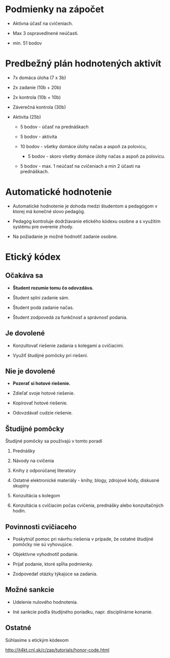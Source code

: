 # Podmienky na zápočet

  - Aktívna účasť na cvičeniach.

  - Max 3 ospravedlnené neúčasti.

  - min. 51 bodov

# Predbežný plán hodnotených aktivít

  - 7x domáca úloha (7 x 3b)

  - 2x zadanie (10b + 20b)

  - 2x kontrola (10b + 10b)

  - Záverečná kontrola (30b)

  - Aktivita (25b)
    
      - 5 bodov - účasť na prednáškach
    
      - 5 bodov - aktivita
    
      - 10 bodov - všetky domáce úlohy načas a aspoň za polovicu,
        
          - 5 bodov - skoro všetky domáce úlohy načas a aspoň za
            polovicu.
    
      - 5 bodov - max. 1 neúčasť na cvičeniach a min 2 účasti na
        prednáškach.

# Automatické hodnotenie

  - Automatické hodnotenie je dohoda medzi študentom a pedagógom v
    ktorej má konečné slovo pedagóg.

  - Pedagóg kontroluje dodržiavanie etického kódexu osobne a s využitím
    systému pre overenie zhody.

  - Na požiadanie je možné hodnotiť zadanie osobne.

# Etický kódex

## Očakáva sa

  - **Študent rozumie tomu čo odovzdáva.**

  - Študent splní zadanie sám.

  - Študent podá zadanie načas.

  - Študent zodpovedá za funkčnosť a správnosť podania.

## Je dovolené

  - Konzultovať riešenie zadania s kolegami a cvičiacimi.

  - Využiť študijné pomôcky pri riešení.

## Nie je dovolené

  - **Pozerať si hotové riešenie.**

  - Zdieľať svoje hotové riešenie.

  - Kopírovať hotové riešenie.

  - Odovzdávať cudzie riešenie.

## Študijné pomôcky

Študijné pomôcky sa používajú v tomto poradí

1.  Prednášky

2.  Návody na cvičenia

3.  Knihy z odporúčanej literatúry

4.  Ostatné elektronické materiály - knihy, blogy, zdrojové kódy,
    diskusné skupiny

5.  Konzultácia s kolegom

6.  Konzultácia s cvičiacim počas cvičenia, prednášky alebo
    konzultačných hodín.

## Povinnosti cvičiaceho

  - Poskytnúť pomoc pri návrhu riešenia v prípade, že ostatné študijné
    pomôcky nie sú vyhovujúce.

  - Objektívne vyhodnotiť podanie.

  - Prijať podanie, ktoré spĺňa podmienky.

  - Zodpovedať otázky týkajúce sa zadania.

## Možné sankcie

  - Udelenie nulového hodnotenia.

  - Iné sankcie podľa študijného poriadku, napr. disciplinárne konanie.

## Ostatné

Súhlasíme s etickým kódexom

<http://it4kt.cnl.sk/c/zap/tutorials/honor-code.html>
